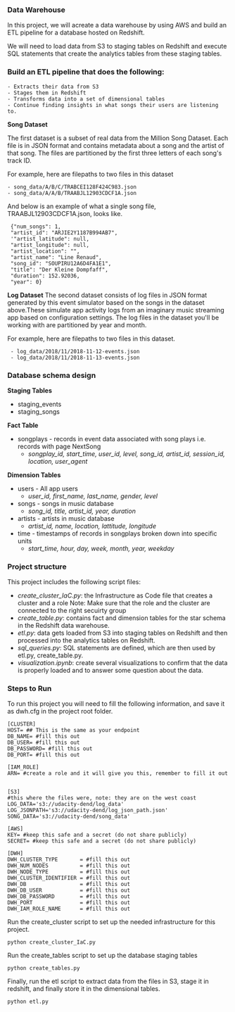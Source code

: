 
### Data Warehouse
In this project, we will acreate a data warehouse by using AWS and build an ETL pipeline for a database hosted on Redshift.

We will need to load data from S3 to staging tables on Redshift and execute SQL statements that create the analytics tables from these staging tables.

### Build an ETL pipeline that does the following:
    - Extracts their data from S3
    - Stages them in Redshift
    - Transforms data into a set of dimensional tables
    - Continue finding insights in what songs their users are listening to.

**Song Dataset**

The first dataset is a subset of real data from the Million Song Dataset. Each file is in JSON format and contains metadata about a song and the artist of that song. The files are partitioned by the first three letters of each song's track ID.

For example, here are filepaths to two files in this dataset

    - song_data/A/B/C/TRABCEI128F424C983.json
    - song_data/A/A/B/TRAABJL12903CDCF1A.json

And below is an example of what a single song file, TRAABJL12903CDCF1A.json, looks like.

     {"num_songs": 1,
     "artist_id": "ARJIE2Y1187B994AB7",
     '"artist_latitude": null,
     "artist_longitude": null,
     "artist_location": "",
     "artist_name": "Line Renaud",
     "song_id": "SOUPIRU12A6D4FA1E1",
     "title": "Der Kleine Dompfaff",
     "duration": 152.92036,
     "year": 0}

**Log Dataset**
The second dataset consists of log files in JSON format generated by this event simulator based on the songs in the dataset above.These simulate app activity logs from an imaginary music streaming app based on configuration settings. The log files in the dataset you'll be working with are partitioned by year and month.

For example, here are filepaths to two files in this dataset.

     - log_data/2018/11/2018-11-12-events.json
     - log_data/2018/11/2018-11-13-events.json


### Database schema design

**Staging Tables**
 - staging_events
 - staging_songs

**Fact Table**
  - songplays - records in event data associated with song plays i.e. records with page NextSong
      - *songplay_id, start_time, user_id, level, song_id, artist_id, session_id, location, user_agent*

**Dimension Tables**
  - users - All app users
      - *user_id, first_name, last_name, gender, level*
  - songs - songs in music database
      - *song_id, title, artist_id, year, duration*
  - artists - artists in music database 
      - *artist_id, name, location, lattitude, longitude*
  - time - timestamps of records in songplays broken down into specific units 
      - *start_time, hour, day, week, month, year, weekday*
      
### Project structure
This project includes the following script files:

  - *create_cluster_IaC.py*: the Infrastructure as Code file that creates a cluster and a role
      Note: Make sure that the role and the cluster are connected to the right secuirty group
  - *create_table.py*: contains fact and dimension tables for the star schema in the Redshift data warehouse.
  - *etl.py*: data gets loaded from S3 into staging tables on Redshift and then processed into the analytics tables on Redshift.
  - *sql_queries.py*: SQL statements are defined, which are then used by etl.py, create_table.py.
  - *visualization.ipynb*: create several visualizations to confirm that the data is properly loaded and to answer some question about the data. 

### Steps to Run
To run this project you will need to fill the following information, and save it as dwh.cfg in the project root folder.
    
    [CLUSTER]
    HOST= ## This is the same as your endpoint
    DB_NAME= #fill this out 
    DB_USER= #fill this out 
    DB_PASSWORD= #fill this out 
    DB_PORT= #fill this out 

    [IAM_ROLE]
    ARN= #create a role and it will give you this, remember to fill it out


    [S3]
    #this where the files were, note: they are on the west coast
    LOG_DATA='s3://udacity-dend/log_data'
    LOG_JSONPATH='s3://udacity-dend/log_json_path.json'
    SONG_DATA='s3://udacity-dend/song_data'

    [AWS]
    KEY= #keep this safe and a secret (do not share publicly)
    SECRET= #keep this safe and a secret (do not share publicly)

    [DWH]
    DWH_CLUSTER_TYPE       = #fill this out 
    DWH_NUM_NODES          = #fill this out 
    DWH_NODE_TYPE          = #fill this out 
    DWH_CLUSTER_IDENTIFIER = #fill this out 
    DWH_DB                 = #fill this out 
    DWH_DB_USER            = #fill this out 
    DWH_DB_PASSWORD        = #fill this out 
    DWH_PORT               = #fill this out 
    DWH_IAM_ROLE_NAME      = #fill this out 


Run the create_cluster script to set up the needed infrastructure for this project.
    
    python create_cluster_IaC.py

Run the create_tables script to set up the database staging tables
    
    python create_tables.py

Finally, run the etl script to extract data from the files in S3, stage it in redshift, and finally store it in the dimensional tables.
    
    python etl.py